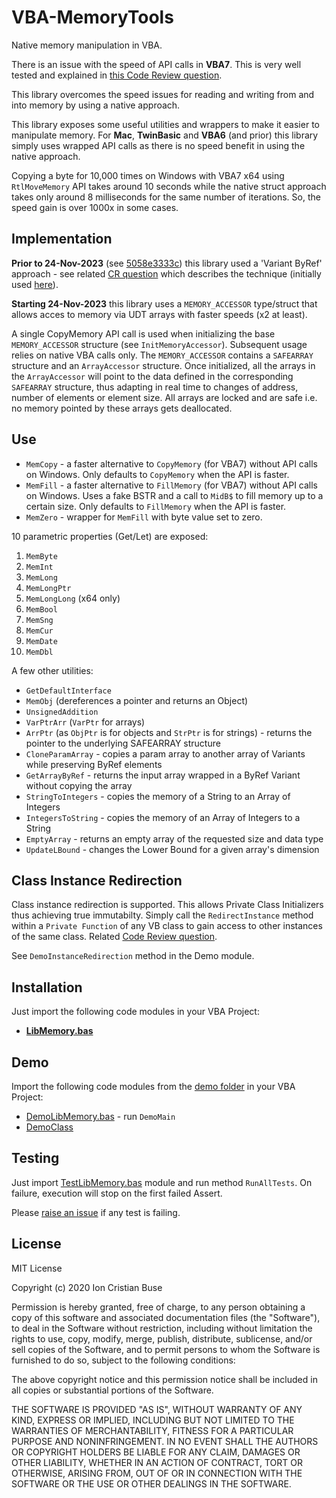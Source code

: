 # VBA-MemoryTools
Native memory manipulation in VBA.

There is an issue with the speed of API calls in **VBA7**. This is very well tested and explained in [this Code Review question](https://codereview.stackexchange.com/questions/270258/evaluate-performance-of-dll-calls-from-vba).

This library overcomes the speed issues for reading and writing from and into memory by using a native approach.

This library exposes some useful utilities and wrappers to make it easier to manipulate memory. For **Mac**, **TwinBasic** and **VBA6** (and prior) this library simply uses wrapped API calls as there is no speed benefit in using the native approach.

Copying a byte for 10,000 times on Windows with VBA7 x64 using ```RtlMoveMemory``` API takes around 10 seconds while the native struct approach takes only around 8 milliseconds for the same number of iterations. So, the speed gain is over 1000x in some cases.

## Implementation

**Prior to 24-Nov-2023** (see [5058e3333c](https://github.com/cristianbuse/VBA-MemoryTools/tree/5058e3333c5695291984cdfd2750e3ff61f27823)) this library used a 'Variant ByRef' approach - see related [CR question](https://codereview.stackexchange.com/questions/252659/fast-native-memory-manipulation-in-vba) which describes the technique (initially used [here](https://codereview.stackexchange.com/a/249125/227582)).

**Starting 24-Nov-2023** this library uses a ```MEMORY_ACCESSOR``` type/struct that allows acces to memory via UDT arrays with faster speeds (x2 at least).

A single CopyMemory API call is used when initializing the base ```MEMORY_ACCESSOR``` structure (see ```InitMemoryAccessor```). Subsequent usage relies on native VBA calls only.
The ```MEMORY_ACCESSOR``` contains a ```SAFEARRAY``` structure and an ```ArrayAccessor``` structure. Once initialized, all the arrays in the ```ArrayAccessor``` will point to the data defined in the corresponding ```SAFEARRAY``` structure, thus adapting in real time to changes of address, number of elements or element size. All arrays are locked and are safe i.e. no memory pointed by these arrays gets deallocated.

## Use
- ```MemCopy``` - a faster alternative to ```CopyMemory``` (for VBA7) without API calls on Windows. Only defaults to ```CopyMemory``` when the API is faster.  
- ```MemFill``` - a faster alternative to ```FillMemory``` (for VBA7) without API calls on Windows. Uses a fake BSTR and a call to ```MidB$``` to fill memory up to a certain size. Only defaults to ```FillMemory``` when the API is faster.  
- ```MemZero``` - wrapper for ```MemFill``` with byte value set to zero.

10 parametric properties (Get/Let) are exposed:
 01. ```MemByte```
 02. ```MemInt```
 03. ```MemLong```
 04. ```MemLongPtr```
 05. ```MemLongLong``` (x64 only)
 06. ```MemBool```
 07. ```MemSng``` 
 08. ```MemCur```
 09. ```MemDate```
 10. ```MemDbl```

A few other utilities:
 - ```GetDefaultInterface```
 - ```MemObj``` (dereferences a pointer and returns an Object)
 - ```UnsignedAddition```
 - ```VarPtrArr``` (```VarPtr``` for arrays)
 - ```ArrPtr``` (as ```ObjPtr``` is for objects and ```StrPtr``` is for strings) - returns the pointer to the underlying SAFEARRAY structure
 - ```CloneParamArray``` - copies a param array to another array of Variants while preserving ByRef elements
 - ```GetArrayByRef``` - returns the input array wrapped in a ByRef Variant without copying the array
 - ```StringToIntegers``` - copies the memory of a String to an Array of Integers
 - ```IntegersToString``` - copies the memory of an Array of Integers to a String 
 - ```EmptyArray``` - returns an empty array of the requested size and data type
 - ```UpdateLBound``` - changes the Lower Bound for a given array's dimension

## Class Instance Redirection

Class instance redirection is supported. This allows Private Class Initializers thus achieving true immutabilty.
Simply call the ```RedirectInstance``` method within a ```Private Function``` of any VB class to gain access to other instances of the same class.
Related [Code Review question](https://codereview.stackexchange.com/questions/253233/private-vba-class-initializer-called-from-factory-2).

See ```DemoInstanceRedirection``` method in the Demo module.

## Installation
Just import the following code modules in your VBA Project:
* [**LibMemory.bas**](https://github.com/cristianbuse/VBA-MemoryTools/blob/master/src/LibMemory.bas)

## Demo
Import the following code modules from the [demo folder](https://github.com/cristianbuse/VBA-MemoryTools/blob/master/src/Demo) in your VBA Project:
* [DemoLibMemory.bas](https://github.com/cristianbuse/VBA-MemoryTools/blob/master/src/Demo/DemoLibMemory.bas) - run ```DemoMain```
* [DemoClass](https://github.com/cristianbuse/VBA-MemoryTools/blob/master/src/Demo/DemoClass.cls)

## Testing
Just import [TestLibMemory.bas](https://github.com/cristianbuse/VBA-MemoryTools/blob/master/src/Test/TestLibMemory.bas) module and run method ```RunAllTests```. On failure, execution will stop on the first failed Assert.

Please [raise an issue](https://github.com/cristianbuse/VBA-MemoryTools/issues/new) if any test is failing.

## License
MIT License

Copyright (c) 2020 Ion Cristian Buse

Permission is hereby granted, free of charge, to any person obtaining a copy of this software and associated documentation files (the "Software"), to deal in the Software without restriction, including without limitation the rights to use, copy, modify, merge, publish, distribute, sublicense, and/or sell copies of the Software, and to permit persons to whom the Software is furnished to do so, subject to the following conditions:

The above copyright notice and this permission notice shall be included in all copies or substantial portions of the Software.

THE SOFTWARE IS PROVIDED "AS IS", WITHOUT WARRANTY OF ANY KIND, EXPRESS OR IMPLIED, INCLUDING BUT NOT LIMITED TO THE WARRANTIES OF MERCHANTABILITY, FITNESS FOR A PARTICULAR PURPOSE AND NONINFRINGEMENT. IN NO EVENT SHALL THE AUTHORS OR COPYRIGHT HOLDERS BE LIABLE FOR ANY CLAIM, DAMAGES OR OTHER LIABILITY, WHETHER IN AN ACTION OF CONTRACT, TORT OR OTHERWISE, ARISING FROM, OUT OF OR IN CONNECTION WITH THE SOFTWARE OR THE USE OR OTHER DEALINGS IN THE SOFTWARE.
